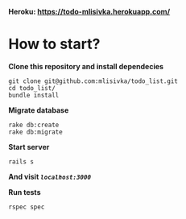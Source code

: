 **Heroku: https://todo-mlisivka.herokuapp.com/**
# How to start?
**Clone this repository and install dependecies**

```shell
git clone git@github.com:mlisivka/todo_list.git
cd todo_list/
bundle install
```
**Migrate database**
```shell
rake db:create
rake db:migrate
```
**Start server**
```shell
rails s
```
**And visit *`localhost:3000`***

**Run tests**
```shell
rspec spec
```
